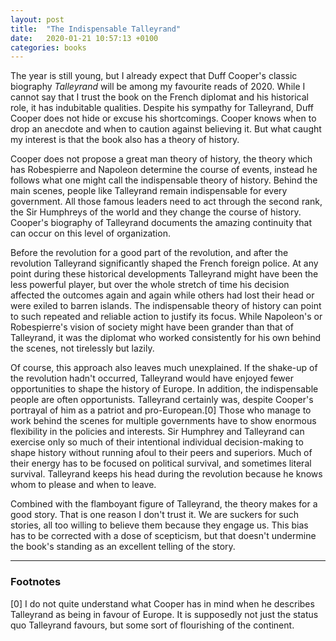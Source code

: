 ```yaml
---
layout: post
title:  "The Indispensable Talleyrand"
date:   2020-01-21 10:57:13 +0100
categories: books
---
```


The year is still young, but I already expect that Duff Cooper's classic biography *Talleyrand* will be among my favourite reads of 2020. While I cannot say that I trust the book on the French diplomat and his historical role, it has indubitable qualities. Despite his sympathy for Talleyrand, Duff Cooper does not hide or excuse his shortcomings. Cooper knows when to drop an anecdote and when to caution against believing it. But what caught my interest is that the book also has a theory of history.

Cooper does not propose a great man theory of history, the theory which has Robespierre and Napoleon determine the course of events, instead he follows what one might call the indispensable theory of history. Behind the main scenes, people like Talleyrand remain indispensable for every government. All those famous leaders need to act through the second rank, the Sir Humphreys of the world and they change the course of history. Cooper's biography of Talleyrand documents the amazing continuity that can occur on this level of organization.

Before the revolution for a good part of the revolution, and after the revolution Talleyrand significantly shaped the French foreign police. At any point during these historical developments Talleyrand might have been the less powerful player, but over the whole stretch of time his decision affected the outcomes again and again while others had lost their head or were exiled to barren islands. The indispensable theory of history can point to such repeated and reliable action to justify its focus. While Napoleon's or Robespierre's vision of society might have been grander than that of Talleyrand, it was the diplomat who worked consistently for his own behind the scenes, not tirelessly but lazily.

Of course, this approach also leaves much unexplained. If the shake-up of the revolution hadn't occurred, Talleyrand would have enjoyed fewer opportunities to shape the history of Europe. In addition, the indispensable people are often opportunists. Talleyrand certainly was, despite Cooper's portrayal of him as a patriot and pro-European.[0] Those who manage to work behind the scenes for multiple governments have to show enormous flexibility in the policies and interests. Sir Humphrey and Talleyrand can exercise only so much of their intentional individual decision-making to shape history without running afoul to their peers and superiors. Much of their energy has to be focused on political survival, and sometimes literal survival. Talleyrand keeps his head during the revolution because he knows whom to please and when to leave. 

Combined with the flamboyant figure of Talleyrand, the theory makes for a good story. That is one reason I don't trust it. We are suckers for such stories, all too willing to believe them because they engage us. This bias has to be corrected with a dose of scepticism, but that doesn't undermine the book's standing as an excellent telling of the story.

---
### Footnotes

[0] I do not quite understand what Cooper has in mind when he describes Talleyrand as being in favour of Europe. It is supposedly not just the status quo Talleyrand favours, but some sort of flourishing of the continent.